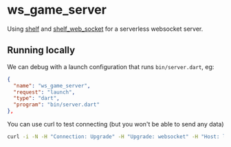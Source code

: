 # ws_game_server

Using [shelf](https://pub.dev/packages/shelf) and [shelf_web_socket](https://pub.dev/packages/shelf_web_socket) for a serverless websocket server.

## Running locally

We can debug with a launch configuration that runs `bin/server.dart`, eg:

```json
{
  "name": "ws_game_server",
  "request": "launch",
  "type": "dart",
  "program": "bin/server.dart"
},
```

You can use curl to test connecting (but you won't be able to send any data)

```sh
curl -i -N -H "Connection: Upgrade" -H "Upgrade: websocket" -H "Host: localhost" -H "Origin: http://localhost" -H "Sec-WebSocket-Version: 13" -H "Sec-WebSocket-Key: SGVsbG8sIHdvcmxkIQ==" http://localhost:8080
```